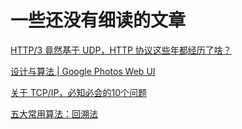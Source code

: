 # 一些还没有细读的文章

[HTTP/3 竟然基于 UDP，HTTP 协议这些年都经历了啥？](https://zhuanlan.zhihu.com/p/68012355)

[设计与算法 | Google Photos Web UI](https://mp.weixin.qq.com/s/XZw5yI_PBcD7VXO0NxnyNw)

[关于 TCP/IP，必知必会的10个问题](https://zhuanlan.zhihu.com/p/72587882)

[五大常用算法：回溯法](https://mp.weixin.qq.com/s/bRbL4PQh-mWHVXmAD6nMkg)
